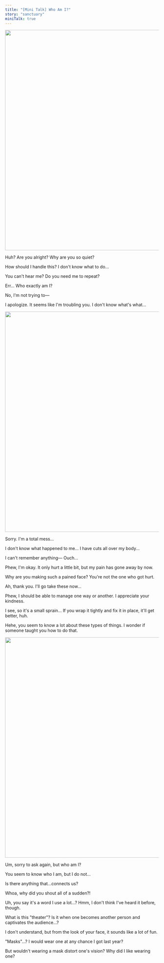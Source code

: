 ```yaml
---
title: "[Mini Talk] Who Am I?"
story: "sanctuary"
miniTalk: true
---
```


<Image src="/img/tl/sanctuary/mini_talk/wataru/2/1.jpg" layout="responsive" width="1560" height="720" quality="100" />

<MiniTalk speaker="Tomoya" response=".........">

<Bubble character="Wataru">

Huh? Are you alright? Why are you so quiet?

How should I handle this? I don't know what to do...

</Bubble>

</MiniTalk>

<MiniTalk speaker="Tomoya" response="What are you even saying...">

<Bubble character="Wataru">

You can't hear me? Do you need me to repeat?

Err... Who exactly am I?

</Bubble>

</MiniTalk>

<MiniTalk speaker="Tomoya" response="Are you still messing with me?">

<Bubble character="Wataru">

No, I'm not trying to—

I apologize. It seems like I'm troubling you. I don't know what's what...

</Bubble>

</MiniTalk>

<Image src="/img/tl/sanctuary/mini_talk/wataru/2/2.jpg" layout="responsive" width="1560" height="720" quality="100" />

<Bubble character="Wataru">

Sorry. I'm a total mess...

I don't know what happened to me... I have cuts all over my body...

I can't remember anything— Ouch...

</Bubble>

<MiniTalk speaker="Tomoya" response="Are you okay?!">

<Bubble character="Wataru">

Phew, I'm okay. It only hurt a little bit, but my pain has gone away by now.

Why are you making such a pained face? You're not the one who got hurt.

</Bubble>

</MiniTalk>

<MiniTalk speaker="Tomoya" response="Painkillers should help...">

<Bubble character="Wataru">

Ah, thank you. I'll go take these now...

Phew, I should be able to manage one way or another. I appreciate your kindness.

</Bubble>

</MiniTalk>

<MiniTalk speaker="Tomoya" response="I'll wrap a bandage around your ankle again.">

<Bubble character="Wataru">

I see, so it's a small sprain... If you wrap it tightly and fix it in place, it'll get better, huh.

Hehe, you seem to know a lot about these types of things. I wonder if someone taught you how to do that.

</Bubble>

</MiniTalk>

<Image src="/img/tl/sanctuary/mini_talk/wataru/2/3.jpg" layout="responsive" width="1560" height="720" quality="100" />

<Bubble character="Wataru">

Um, sorry to ask again, but who am I?

You seem to know who I am, but I do not...

Is there anything that...connects us?

</Bubble>

<MiniTalk speaker="Tomoya" response="_Amazing!_">

<Bubble character="Wataru">

Whoa, why did you shout all of a sudden?!

Uh, you say it's a word I use a lot...? Hmm, I don't think I've heard it before, though.

</Bubble>

</MiniTalk>

<MiniTalk speaker="Tomoya" response="Theater.">

<Bubble character="Wataru">

What is this "theater"? Is it when one becomes another person and captivates the audience...?

I don't understand, but from the look of your face, it sounds like a lot of fun.

</Bubble>

</MiniTalk>

<MiniTalk speaker="Tomoya" response="Masks.">

<Bubble character="Wataru">

"Masks"...? I would wear one at any chance I got last year?

But wouldn't wearing a mask distort one's vision? Why did I like wearing one?

</Bubble>

</MiniTalk>

<Credits tl="[Ren](https://tomoya.moe)" tlc="<a href='https://twitter.com/trystofstarrs'>remi</a>" qc="<a href='https://honeyspades.tumblr.com'>honeyspades</a>" />
